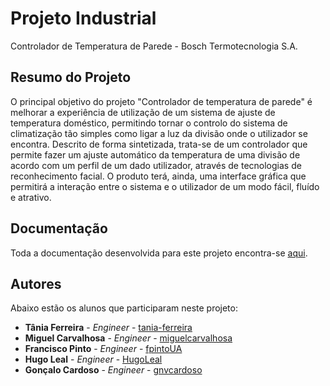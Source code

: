 # Projeto Industrial

Controlador de Temperatura de Parede - Bosch Termotecnologia S.A.


## Resumo do Projeto

O principal objetivo do projeto "Controlador de temperatura de parede" é melhorar a experiência de utilização de um sistema de ajuste de temperatura doméstico, permitindo tornar o controlo do sistema de climatização tão simples como ligar a luz da divisão onde o utilizador se encontra.
Descrito de forma sintetizada, trata-se de um controlador que permite fazer um ajuste automático da temperatura de uma divisão de acordo com um perfil de um dado utilizador, através de tecnologias de reconhecimento facial. O produto terá, ainda, uma interface gráfica que permitirá a interação entre o sistema e o utilizador de um modo fácil, fluído e atrativo.


## Documentação

Toda a documentação desenvolvida para este projeto encontra-se [aqui](https://uapt33090-my.sharepoint.com/:f:/g/personal/tania_s_ferreira_ua_pt/EsBj3CeFHpNJgQ_ectW-LGsBVEvg0_znVbfWN7Y5KujqeQ?e=tvfFny).


## Autores

Abaixo estão os alunos que participaram neste projeto:

* **Tânia Ferreira**    - *Engineer* - [tania-ferreira](https://github.com/tania-ferreira)
* **Miguel Carvalhosa** - *Engineer* - [miguelcarvalhosa](https://github.com/miguelcarvalhosa)
* **Francisco Pinto**   - *Engineer* - [fpintoUA](https://github.com/fpintoUA)
* **Hugo Leal**         - *Engineer* - [HugoLeal](https://github.com/HugoLeal)
* **Gonçalo Cardoso**   - *Engineer* - [gnvcardoso](https://github.com/gnvcardoso)


